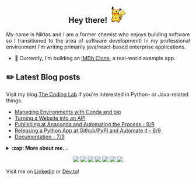 <!-- ![](assets/forrest.jpg) -->

<h2 align="center">Hey there! <img src="assets/pikachu1.gif" width="50px"> </h2>

<p align="justify">
  My name is Niklas and I am a former chemist who enjoys building software so I transitioned to the area of software development! In my professional environment I'm writing primarily java/react-based enterprise applications. 
</p>

- 🚧 Currently, I'm building an [IMDb Clone](https://github.com/NiklasTiede/IMDb-Clone), a real-world example app.

## :pencil2: Latest Blog posts

Visit my blog [The Coding Lab](https://the-coding-lab.com/) if you're interested in Python- or Java-related things.

<!-- BLOG-POST-LIST:START -->
- [Managing Environments with Conda and pip](https://the-coding-lab.com/2021/conda-and-pip/)
- [Turning a Website into an API](https://the-coding-lab.com/2021/github-trending-api/)
- [Publishing at Anaconda and Automating the Process - 9/9](https://the-coding-lab.com/2021/9-publishing-at-anaconda/)
- [Releasing a Python App at Github/PyPI and Automate it - 8/9](https://the-coding-lab.com/2021/8-publishing-at-pypi/)
- [Documentation - 7/9](https://the-coding-lab.com/2021/7-documentation/)
<!-- BLOG-POST-LIST:END -->



<details>
    <summary><b>:zap: More about me...</b></summary>

<br>

[![niklastiede's github stats](https://github-readme-stats.vercel.app/api?username=niklastiede&count_private=true&show_icons=true&theme=tokyonight)](https://github.com/niklastiede/github-readme-stats)

[![Top Langs](https://github-readme-stats.vercel.app/api/top-langs/?username=niklastiede)](https://github.com/niklastiede/github-readme-stats)


</details>


<p id="Icons" align="center">
  
  <a alt="Java">
    <img src="https://img.shields.io/badge/Java-informational?style=flat-square&logo=OpenJDK&logoColor=white&color=EE4C2C" />
  </a>
  <a alt="Spring Boot">
    <img src="https://img.shields.io/badge/Spring_Boot-informational?style=flat-square&logo=springboot&logoColor=white&color=39bf5d" />
  </a>
    <a alt="Typescript">
    <img src="https://img.shields.io/badge/Typescript-informational?style=flat-square&logo=typescript&logoColor=black&color=0084ff" />
  </a>
  <a alt="React">
    <img src="https://img.shields.io/badge/React-informational?style=flat-square&logo=react&logoColor=black&color=00c2ed" />
  </a>
    <a alt="Elasticsearch">
    <img src="https://img.shields.io/badge/Elasticsearch-informational?style=flat-square&logo=elasticsearch&logoColor=white&color=005571" />
  </a>
    <a alt="Kubernetes">
    <img src="https://img.shields.io/badge/Kubernetes-informational?style=flat-square&logo=kubernetes&logoColor=white&color=326CE5" />
  </a>
  <a alt="Python">
    <img src="https://img.shields.io/badge/Python-informational?style=flat-square&logo=python&logoColor=white&color=3776AB" />
  </a>
  
  <br>
  
</p>



Visit me on [Linkedin](https://www.linkedin.com/in/niklas-tiede-3b57451b6/) or [Dev.to](https://dev.to/niklastiede)!

<!-- ---

Ask me anything [here](https://github.com/NiklasTiede/NiklasTiede/issues) or via email.
Happy Coding!
 -->

<!-- <p align="center">
  <img src="https://komarev.com/ghpvc/?username=NiklasTiede&color=7d7038" />
</p> -->
